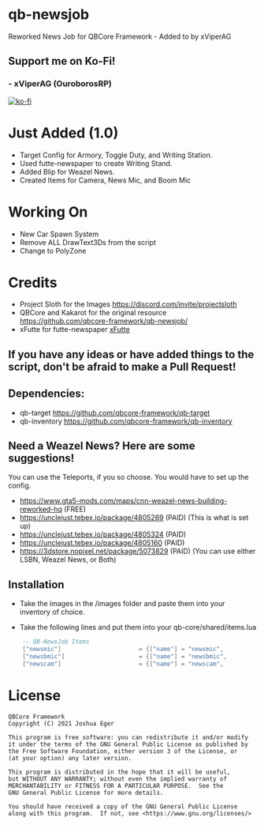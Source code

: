# qb-newsjob
Reworked News Job for QBCore Framework - Added to by xViperAG

## Support me on Ko-Fi!
### - xViperAG (OuroborosRP)
[![ko-fi](https://ko-fi.com/img/githubbutton_sm.svg)](https://ko-fi.com/xviperag)

# Just Added (1.0)

* Target Config for Armory, Toggle Duty, and Writing Station.
* Used futte-newspaper to create Writing Stand.
* Added Blip for Weazel News.
* Created Items for Camera, News Mic, and Boom Mic

# Working On

* New Car Spawn System
* Remove ALL DrawText3Ds from the script
* Change to PolyZone

# Credits

* Project Sloth for the Images https://discord.com/invite/projectsloth
* QBCore and Kakarot for the original resource https://github.com/qbcore-framework/qb-newsjob/
* xFutte for futte-newspaper [xFutte](https://github.com/xFutte)

## If you have any ideas or have added things to the script, don't be afraid to make a Pull Request!

## Dependencies:

* qb-target https://github.com/qbcore-framework/qb-target
* qb-inventory https://github.com/qbcore-framework/qb-inventory

## Need a Weazel News? Here are some suggestions!

You can use the Teleports, if you so choose. You would have to set up the config.

* https://www.gta5-mods.com/maps/cnn-weazel-news-building-reworked-hq (FREE)
* https://unclejust.tebex.io/package/4805269 (PAID) (This is what is set up)
* https://unclejust.tebex.io/package/4805324 (PAID)
* https://unclejust.tebex.io/package/4805160 (PAID)
* https://3dstore.nopixel.net/package/5073829 (PAID) (You can use either LSBN, Weazel News, or Both)

## Installation

* Take the images in the /images folder and paste them into your inventory of choice.

* Take the following lines and put them into your qb-core/shared/items.lua
```lua
    -- QB-NewsJob Items
	["newsmic"] 					 = {["name"] = "newsmic", 			 			["label"] = "News Microphone", 			["weight"] = 500, 		["type"] = "item", 		["image"] = "newsmic.png", 				["unique"] = true, 		["useable"] = true, 	["shouldClose"] = false,   ["combinable"] = nil,   ["description"] = "Microphone for News and Harrassment.. right?"},
	["newsbmic"] 					 = {["name"] = "newsbmic", 			 			["label"] = "News Boom Microphone", 	["weight"] = 1000, 		["type"] = "item", 		["image"] = "newsbmic.png", 			["unique"] = true, 		["useable"] = true, 	["shouldClose"] = false,   ["combinable"] = nil,   ["description"] = "Boom Microphone for News and Harrassment.. right?"},
	["newscam"] 					 = {["name"] = "newscam", 			 			["label"] = "News Camera", 				["weight"] = 750, 		["type"] = "item", 		["image"] = "newscam.png", 				["unique"] = true, 		["useable"] = true, 	["shouldClose"] = false,   ["combinable"] = nil,   ["description"] = "Camera for News and Harrassment.. right?"},
```

# License

    QBCore Framework
    Copyright (C) 2021 Joshua Eger

    This program is free software: you can redistribute it and/or modify
    it under the terms of the GNU General Public License as published by
    the Free Software Foundation, either version 3 of the License, or
    (at your option) any later version.

    This program is distributed in the hope that it will be useful,
    but WITHOUT ANY WARRANTY; without even the implied warranty of
    MERCHANTABILITY or FITNESS FOR A PARTICULAR PURPOSE.  See the
    GNU General Public License for more details.

    You should have received a copy of the GNU General Public License
    along with this program.  If not, see <https://www.gnu.org/licenses/>
